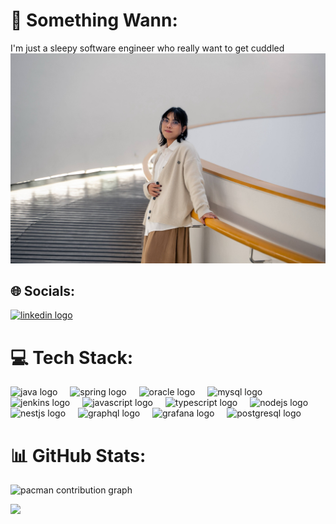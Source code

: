 # 💫 Something Wann:
I'm just a sleepy software engineer who really want to get cuddled
![Alt text](./743feba6-7bf2-4482-b741-1705a9ab4eda.jpg?raw=true "PFP")


## 🌐 Socials:
<a href="https://www.linkedin.com/in/ttaitana/" target="_blank">
    <img src="https://raw.githubusercontent.com/maurodesouza/profile-readme-generator/master/src/assets/icons/social/linkedin/default.svg" width="52" height="40" alt="linkedin logo"  />
</a> 

# 💻 Tech Stack:
<div align="left">
  <img src="https://cdn.jsdelivr.net/gh/devicons/devicon/icons/java/java-original.svg" height="40" alt="java logo"  />
  <img width="12" />
  <img src="https://cdn.jsdelivr.net/gh/devicons/devicon/icons/spring/spring-original.svg" height="40" alt="spring logo"  />
  <img width="12" />
  <img src="https://cdn.jsdelivr.net/gh/devicons/devicon/icons/oracle/oracle-original.svg" height="40" alt="oracle logo"  />
  <img width="12" />
  <img src="https://cdn.jsdelivr.net/gh/devicons/devicon/icons/mysql/mysql-original.svg" height="40" alt="mysql logo"  />
  <img width="12" />
  <img src="https://cdn.jsdelivr.net/gh/devicons/devicon/icons/jenkins/jenkins-original.svg" height="40" alt="jenkins logo"  />
  <img width="12" />
  <img src="https://cdn.jsdelivr.net/gh/devicons/devicon/icons/javascript/javascript-original.svg" height="40" alt="javascript logo"  />
  <img width="12" />
  <img src="https://cdn.jsdelivr.net/gh/devicons/devicon/icons/typescript/typescript-original.svg" height="40" alt="typescript logo"  />
  <img width="12" />
  <img src="https://cdn.jsdelivr.net/gh/devicons/devicon/icons/nodejs/nodejs-original.svg" height="40" alt="nodejs logo"  />
  <img width="12" />
  <img src="https://cdn.jsdelivr.net/gh/devicons/devicon/icons/nestjs/nestjs-original.svg" height="40" alt="nestjs logo"  />
  <img width="12" />
  <img src="https://cdn.jsdelivr.net/gh/devicons/devicon/icons/graphql/graphql-plain.svg" height="40" alt="graphql logo"  />
  <img width="12" />
  <img src="https://cdn.jsdelivr.net/gh/devicons/devicon/icons/grafana/grafana-original.svg" height="40" alt="grafana logo"  />
  <img width="12" />
  <img src="https://cdn.jsdelivr.net/gh/devicons/devicon/icons/postgresql/postgresql-original.svg" height="40" alt="postgresql logo"  />
</div>

###

###
# 📊 GitHub Stats:
<picture>
  <source media="(prefers-color-scheme: dark)" srcset="https://raw.githubusercontent.com/ttaitana/ttaitana/output/pacman-contribution-graph-dark.svg">
  <source media="(prefers-color-scheme: light)" srcset="https://raw.githubusercontent.com/ttaitana/ttaitana/output/pacman-contribution-graph.svg">
  <img alt="pacman contribution graph" src="https://raw.githubusercontent.com/ttaitana/ttaitana/output/pacman-contribution-graph.svg">
</picture>

![](https://github-readme-stats.vercel.app/api?username=ttaitana&theme=dark&hide_border=false&include_all_commits=true&count_private=true)<br/>

<!-- Proudly created with GPRM ( https://gprm.itsvg.in ) -->
